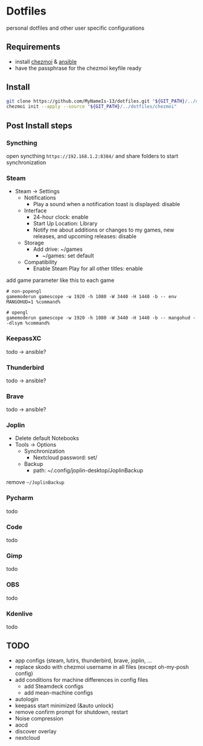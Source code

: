# Dotfiles

personal dotfiles and other user specific configurations

## Requirements

- install [chezmoi](https://www.chezmoi.io/) & [ansible](https://www.ansible.com/)
- have the passphrase for the chezmoi keyfile ready

## Install

```bash
git clone https://github.com/MyNameIs-13/dotfiles.git "${GIT_PATH}/../dotfiles"
chezmoi init --apply --source "${GIT_PATH}/../dotfiles/chezmoi"
```

## Post Install steps

### Syncthing

open syncthing `https://192.168.1.2:8384/` and share folders to start synchronization

### Steam

- Steam -> Settings
  - Notifications
    - Play a sound when a notification toast is displayed: disable
  - Interface
    - 24-hour clock: enable
    - Start Up Location: Library
    - Notify me about additions or changes to my games, new releases, and upcoming releases: disable
  - Storage
    - Add drive: ~/games
      - ~/games: set default
  - Compatibility
    - Enable Steam Play for all other titles: enable

add game parameter like this to each game
```text
# non-popengl
gamemoderun gamescope -w 1920 -h 1080 -W 3440 -H 1440 -b -- env MANGOHUD=1 %command%

# opengl
gamemoderun gamescope -w 1920 -h 1080 -W 3440 -H 1440 -b -- mangohud --dlsym %command%
```

### KeepassXC

todo -> ansible?

### Thunderbird

todo -> ansible?

### Brave

todo -> ansible?

### Joplin

- Delete default Notebooks
- Tools -> Options
  - Synchronization
    - Nextcloud password: set/
  - Backup
    - path: ~/.config/joplin-desktop/JoplinBackup

remove `~/JoplinBackup`

### Pycharm

todo

### Code

todo

### Gimp

todo

### OBS

todo

### Kdenlive

todo

## TODO

- app configs (steam, lutirs, thunderbird, brave, joplin, ...
- replace skodo with chezmoi username in all files (except oh-my-posh config)
- add conditions for machine differences in config files
  - add Steamdeck configs
  - add mean-machine configs
- autologin
- keepass start minimized (&auto unlock)
- remove confirm prompt for shutdown, restart
- Noise compression
- aocd
- discover overlay
- nextcloud
